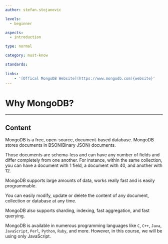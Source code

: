 ```yaml
---
author: stefan.stojanovic

levels:
  - beginner

aspects:
  - introduction

type: normal

category: must-know

standards:
      
links:
    - '[Offical MongoDB Website](https://www.mongodb.com){website}'
---
```

# Why MongoDB?
---
## Content

MongoDB is a free, open-source, document-based database. MongoDB stores documents in BSON(Binary JSON) documents. 

Those documents are schema-less and can have any number of fields and differ completely from one another. For instance, within the same collection, you can have a document with 1 field, a document with 40, and another with 12. 

MongoDB supports large amounts of data, works really fast and is easily programmable.

You can easily modify, update or delete the content of any document, collection or database at any time.

MongoDB also supports sharding, indexing, fast aggregation, and fast querying.

MongoDB is available in numerous programming languages like `C`, `C++`, `Java`, `JavaScript`, `Perl`, `Python`, `Ruby`, and more.
However, in this course, we will be using only JavaScript.
